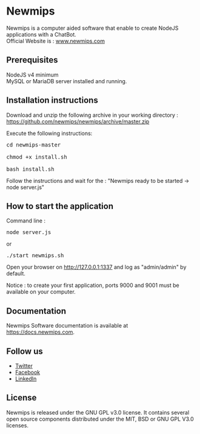 # Newmips

Newmips is a computer aided software that enable to create NodeJS applications with a ChatBot. <br>
Official Website is : <a href="http://www.newmips.com">www.newmips.com</a>


## Prerequisites

NodeJS v4 minimum<br>
MySQL or MariaDB server installed and running.


## Installation instructions

Download and unzip the following archive in your working directory : https://github.com/newmips/newmips/archive/master.zip<br>

Execute the following instructions:<br/>
<pre>cd newmips-master<br>
chmod +x install.sh<br>
bash install.sh</pre>

Follow the instructions and wait for the : "Newmips ready to be started -> node server.js"



## How to start the application

Command line :
<pre>node server.js</pre>
or
<pre>./start_newmips.sh</pre>

Open your browser on http://127.0.0.1:1337 and log as "admin/admin" by default.

Notice : to create your first application, ports 9000 and 9001 must be available on your computer.



## Documentation

Newmips Software documentation is available at https://docs.newmips.com.



## Follow us

<ul>
<li><a href="https://twitter.com/newmips">Twitter</a></li>
<li><a href="https://www.facebook.com/newmips">Facebook</a></li>
<li><a href="https://www.linkedin.com/company/newmips">LinkedIn</a></li>
</ul>



## License

Newmips is released under the GNU GPL v3.0 license.
It contains several open source components distributed under the MIT, BSD or GNU GPL V3.0 licenses.

